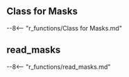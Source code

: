 
## Class for Masks
--8<-- "r_functions/Class for Masks.md"
## read_masks
--8<-- "r_functions/read_masks.md"
